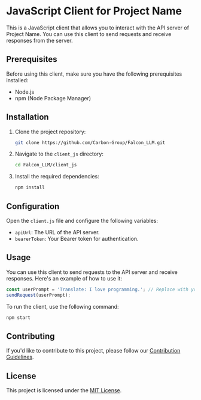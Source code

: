 # JavaScript Client for Project Name

This is a JavaScript client that allows you to interact with the API server of Project Name. You can use this client to send requests and receive responses from the server.

## Prerequisites

Before using this client, make sure you have the following prerequisites installed:

- Node.js
- npm (Node Package Manager)

## Installation

1. Clone the project repository:

   ```bash
   git clone https://github.com/Carbon-Group/Falcon_LLM.git
   ```

2. Navigate to the `client_js` directory:

   ```bash
   cd Falcon_LLM/client_js
   ```

3. Install the required dependencies:

   ```bash
   npm install
   ```

## Configuration

Open the `client.js` file and configure the following variables:

- `apiUrl`: The URL of the API server.
- `bearerToken`: Your Bearer token for authentication.

## Usage

You can use this client to send requests to the API server and receive responses. Here's an example of how to use it:

```javascript
const userPrompt = 'Translate: I love programming.'; // Replace with your request
sendRequest(userPrompt);
```

To run the client, use the following command:

```bash
npm start
```

## Contributing

If you'd like to contribute to this project, please follow our [Contribution Guidelines](CONTRIBUTING.md).

## License

This project is licensed under the [MIT License](LICENSE).